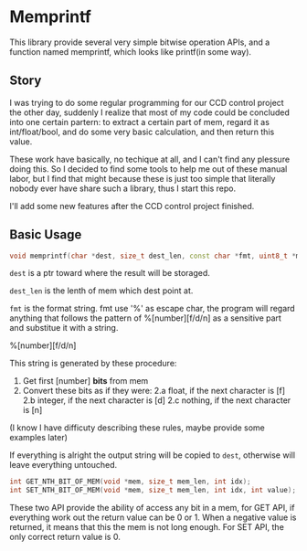 # Memprintf

This library provide several very simple bitwise operation APIs, 
and a function named memprintf, which looks like printf(in some way).


## Story

I was trying to do some regular programming for our CCD control project the other day,
suddenly I realize that most of my code could be concluded into one certain partern:
to extract a certain part of mem, regard it as int/float/bool,
and do some very basic calculation,
and then return this value.

These work have basically, no techique at all,
and I can't find any plessure doing this.
So I decided to find some tools to help me out of these manual labor,
but I find that might because these is just too simple that literally nobody ever
have share such a library, thus I start this repo.

I'll add some new features after the CCD control project finished.

## Basic Usage
```C++
void memprintf(char *dest, size_t dest_len, const char *fmt, uint8_t *mem, size_t mem_len);
```

```dest```
is a ptr toward where the result will be storaged.
 
```dest_len```
is the lenth of mem which dest point at.

```fmt```
is the format string. fmt use '%' as escape char,
the program will regard anything that follows the pattern 
of %[number][f/d/n] as a sensitive part and 
substitue it with a string.

%[number][f/d/n]

This string is generated by these procedure:

1. Get first [number] **bits** from mem
2. Convert these bits as if they were:
  2.a float, if the next character is [f]
  2.b integer, if the next character is [d]
  2.c nothing, if the next character is [n]

(I know I have difficuty describing these rules,
maybe provide some examples later)

If everything is alright the output string
will be copied to ```dest```,
otherwise will leave everything untouched.

```C++
int GET_NTH_BIT_OF_MEM(void *mem, size_t mem_len, int idx);
int SET_NTH_BIT_OF_MEM(void *mem, size_t mem_len, int idx, int value);
```
These two API provide the ability of access any bit in a mem,
for GET API, if everything work out the return value can be 0 or 1.
When a negative value is returned, it means that 
this the mem is not long enough.
For SET API, the only correct return value is 0.




